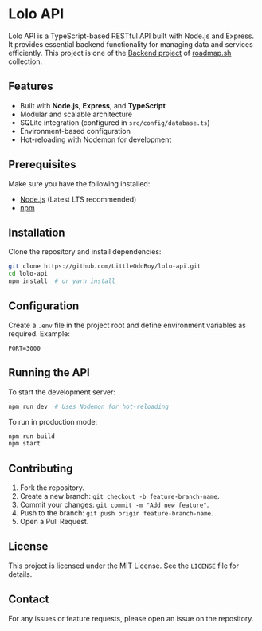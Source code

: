 # Lolo API

Lolo API is a TypeScript-based RESTful API built with Node.js and Express. It provides essential backend functionality for managing data and services efficiently. This project is one of the [Backend project](https://roadmap.sh/projects/blogging-platform-api) of [roadmap.sh](https://roadmap.sh/projects) collection.

## Features
- Built with **Node.js**, **Express**, and **TypeScript**
- Modular and scalable architecture
- SQLite integration (configured in `src/config/database.ts`)
- Environment-based configuration
- Hot-reloading with Nodemon for development

## Prerequisites
Make sure you have the following installed:
- [Node.js](https://nodejs.org/) (Latest LTS recommended)
- [npm](https://www.npmjs.com/) 

## Installation
Clone the repository and install dependencies:
```sh
git clone https://github.com/LittleOddBoy/lolo-api.git
cd lolo-api
npm install  # or yarn install
```

## Configuration
Create a `.env` file in the project root and define environment variables as required. Example:
```
PORT=3000
```

## Running the API
To start the development server:
```sh
npm run dev  # Uses Nodemon for hot-reloading
```

To run in production mode:
```sh
npm run build
npm start
```

## Contributing
1. Fork the repository.
2. Create a new branch: `git checkout -b feature-branch-name`.
3. Commit your changes: `git commit -m "Add new feature"`.
4. Push to the branch: `git push origin feature-branch-name`.
5. Open a Pull Request.

## License
This project is licensed under the MIT License. See the `LICENSE` file for details.

## Contact
For any issues or feature requests, please open an issue on the repository.

